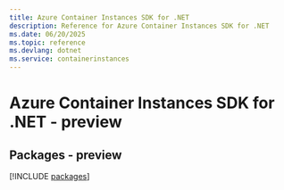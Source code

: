 ```yaml
---
title: Azure Container Instances SDK for .NET
description: Reference for Azure Container Instances SDK for .NET
ms.date: 06/20/2025
ms.topic: reference
ms.devlang: dotnet
ms.service: containerinstances
---
```

# Azure Container Instances SDK for .NET - preview
## Packages - preview
[!INCLUDE [packages](container-instances-index.md)]